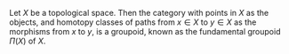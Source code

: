 Let $X$ be a topological space. Then the category with points in $X$ as the objects, and homotopy classes of paths from $x \in X$ to $y \in X$ as the morphisms from $x$ to $y$, is a groupoid, known as the fundamental groupoid $\Pi(X)$ of $X$.
